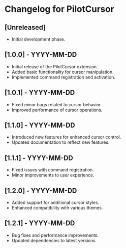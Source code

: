 # Changelog for PilotCursor

## [Unreleased]
- Initial development phase.

## [1.0.0] - YYYY-MM-DD
- Initial release of the PilotCursor extension.
- Added basic functionality for cursor manipulation.
- Implemented command registration and activation.

## [1.0.1] - YYYY-MM-DD
- Fixed minor bugs related to cursor behavior.
- Improved performance of cursor operations.

## [1.1.0] - YYYY-MM-DD
- Introduced new features for enhanced cursor control.
- Updated documentation to reflect new features.

## [1.1.1] - YYYY-MM-DD
- Fixed issues with command registration.
- Minor improvements to user experience.

## [1.2.0] - YYYY-MM-DD
- Added support for additional cursor styles.
- Enhanced compatibility with various themes.

## [1.2.1] - YYYY-MM-DD
- Bug fixes and performance improvements.
- Updated dependencies to latest versions.